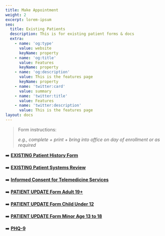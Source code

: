 ```yaml
---
title: Make Appointment
weight: 2
excerpt: lorem-ipsum
seo:
  title: Existing Patients
  description: This is for existing patient forms & docs
  extra:
    - name: 'og:type'
      value: website
      keyName: property
    - name: 'og:title'
      value: Features
      keyName: property
    - name: 'og:description'
      value: This is the features page
      keyName: property
    - name: 'twitter:card'
      value: summary
    - name: 'twitter:title'
      value: Features
    - name: 'twitter:description'
      value: This is the features page
layout: docs
---
```

> Form instructions:
>
> *e.g., complete + print + bring into office on day of enrollment or as required*

➡️ [**EXISTING Patient History Form**](https://www.dropbox.com/s/d3d5s2ovbitn2sn/Exisingundefined20History%20Form.pdf?dl=0)

➡️ [**EXISTING Patient Systems Review**](https://www.dropbox.com/s/75kke0zqt17l1qs/Existingundefined20Systems%20Review.pdf?dl=0)

➡️ [**Informed Consent for Telemedicine Services**](https://www.dropbox.com/s/mmf47ogm0z8fihx/Informedundefined20forundefined20Services.pdf?dl=0)

➡️ [**PATIENT UPDATE Form Adult 19+**](https://www.dropbox.com/s/5q7hjdzpkmfbdoa/PATIENTundefined20FORMundefined2019%2B.pdf?dl=0)

➡️ [**PATIENT UPDATE Form Child Under 12**](https://www.dropbox.com/s/hmtmvgf0j7pk6jh/PATIENTundefined20FORMundefined20under%2012.pdf?dl=0)

➡️ [**PATIENT UPDATE Form Minor Age 13 to 18**](https://www.dropbox.com/s/0wpzglbwrr9wtme/PATIENTundefined20FORMundefined20ageundefined20to%2018.pdf?dl=0)

➡️ [**PHQ-9**](https://www.dropbox.com/s/rcr6irclq1e2ceo/PHQ-9.pdf?dl=0)
